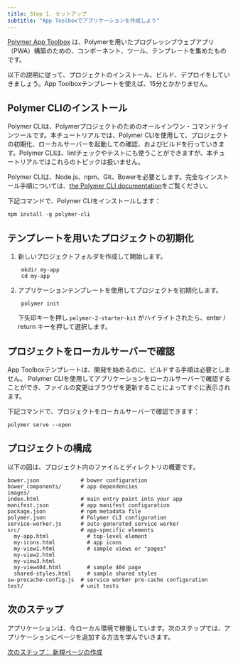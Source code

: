 ```yaml
---
title: Step 1. セットアップ
subtitle: "App Toolboxでアプリケーションを作成しよう"
---
```


<!-- toc -->

[Polymer App Toolbox][toolbox] は、Polymerを用いたプログレッシブウェブアプリ（PWA）構築のための、コンポーネント、ツール、テンプレートを集めたものです。

以下の説明に従って、プロジェクトのインストール、ビルド、デプロイをしていきましょう。App Toolboxテンプレートを使えば、15分とかかりません。

## Polymer CLIのインストール

Polymer CLIは、Polymerプロジェクトのためのオールインワン・コマンドラインツールです。本チュートリアルでは、Polymer CLIを使用して、プロジェクトの初期化、ローカルサーバーを起動しての確認、およびビルドを行っていきます。Polymer CLIは、lintチェックやテストにも使うことができますが、本チュートリアルではこれらのトピックは扱いません。

Polymer CLIは、Node.js、npm、Git、Bowerを必要とします。完全なインストール手順については、[the
Polymer CLI documentation](/{{{polymer_version_dir}}}/docs/tools/polymer-cli)をご覧ください。

下記コマンドで、Polymer CLIをインストールします：

    npm install -g polymer-cli


## テンプレートを用いたプロジェクトの初期化
1. 新しいプロジェクトフォルダを作成して開始します。

        mkdir my-app
        cd my-app

1. アプリケーションテンプレートを使用してプロジェクトを初期化します。

        polymer init

    下矢印キーを押し `polymer-2-starter-kit` がハイライトされたら、enter / return キーを押して選択します。


## プロジェクトをローカルサーバーで確認

App Toolboxテンプレートは、開発を始めるのに、ビルドする手順は必要としません。
Polymer CLIを使用してアプリケーションをローカルサーバーで確認することができ、ファイルの変更はブラウザを更新することによってすぐに表示されます。

下記コマンドで、プロジェクトをローカルサーバーで確認できます：

    polymer serve --open

## プロジェクトの構成

以下の図は、プロジェクト内のファイルとディレクトリの概要です。

```text
bower.json             # bower configuration
bower_components/      # app dependencies
images/
index.html             # main entry point into your app
manifest.json          # app manifest configuration
package.json           # npm metadata file
polymer.json           # Polymer CLI configuration
service-worker.js      # auto-generated service worker
src/                   # app-specific elements
  my-app.html            # top-level element
  my-icons.html          # app icons
  my-view1.html          # sample views or "pages"
  my-view2.html
  my-view3.html
  my-view404.html        # sample 404 page
  shared-styles.html     # sample shared styles
sw-precache-config.js  # service worker pre-cache configuration
test/                  # unit tests
```

## 次のステップ

アプリケーションは、今ローカル環境で稼働しています。次のステップでは、アプリケーションにページを追加する方法を学んでいきます。

<a class="blue-button"
    href="create-a-page">次のステップ： 新規ページの作成</a>

[toolbox]: /2.0/toolbox/
[md]: http://www.google.com/design/spec/material-design/introduction.html
